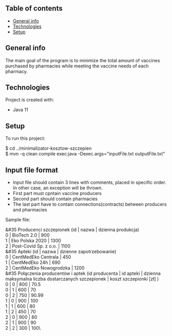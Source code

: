 ## Table of contents
* [General info](#general-info)
* [Technologies](#technologies)
* [Setup](#setup)

## General info
The main goal of the program is to minimize the total amount of vaccines purchased by pharmacies while meeting the vaccine needs of each pharmacy.
	
## Technologies
Project is created with:
* Java 11
	
## Setup
To run this project:

$ cd ../minimalizator-kosztow-szczepien\
$ mvn -q clean compile exec:java -Dexec.args="inputFile.txt outputFile.txt"

## Input file format
* Input file should contain 3 lines with comments, placed in specific order. In other case, an exception will be thrown.
* First part must cpntain vaccine producers
* Second part should contain pharmacies
* The last part have to contain connections(contracts) between producers and pharmacies

Sample file:

&#35 Producenci szczepionek (id | nazwa | dzienna produkcja)\
0 | BioTech 2.0 | 900\
1 | Eko Polska 2020 | 1300\
2 | Post-Covid Sp. z o.o. | 1100\
&#35 Apteki (id | nazwa | dzienne zapotrzebowanie)\
0 | CentMedEko Centrala | 450\
1 | CentMedEko 24h | 690\
2 | CentMedEko Nowogrodzka | 1200\
&#35 Połączenia producentów i aptek (id producenta | id apteki | dzienna maksymalna liczba dostarczanych szczepionek | koszt szczepionki [zł] )\
0 | 0 | 800 | 70.5\
0 | 1 | 600 | 70\
0 | 2 | 750 | 90.99\
1 | 0 | 900 | 100\
1 | 1 | 600 | 80\
1 | 2 | 450 | 70\
2 | 0 | 900 | 80\
2 | 1 | 900 | 90\
2 | 2 | 300 | 100\
